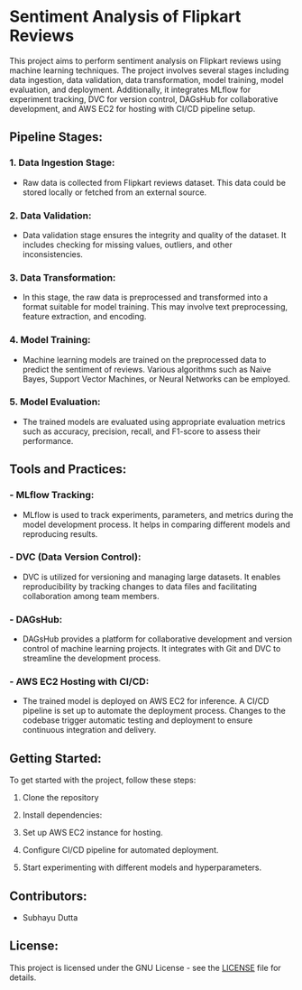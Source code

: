 # Sentiment Analysis of Flipkart Reviews

This project aims to perform sentiment analysis on Flipkart reviews using machine learning techniques. The project involves several stages including data ingestion, data validation, data transformation, model training, model evaluation, and deployment. Additionally, it integrates MLflow for experiment tracking, DVC for version control, DAGsHub for collaborative development, and AWS EC2 for hosting with CI/CD pipeline setup.

## Pipeline Stages:

### 1. Data Ingestion Stage:
- Raw data is collected from Flipkart reviews dataset. This data could be stored locally or fetched from an external source.

### 2. Data Validation:
- Data validation stage ensures the integrity and quality of the dataset. It includes checking for missing values, outliers, and other inconsistencies.

### 3. Data Transformation:
- In this stage, the raw data is preprocessed and transformed into a format suitable for model training. This may involve text preprocessing, feature extraction, and encoding.

### 4. Model Training:
- Machine learning models are trained on the preprocessed data to predict the sentiment of reviews. Various algorithms such as Naive Bayes, Support Vector Machines, or Neural Networks can be employed.

### 5. Model Evaluation:
- The trained models are evaluated using appropriate evaluation metrics such as accuracy, precision, recall, and F1-score to assess their performance.

## Tools and Practices:

### - MLflow Tracking:
- MLflow is used to track experiments, parameters, and metrics during the model development process. It helps in comparing different models and reproducing results.

### - DVC (Data Version Control):
- DVC is utilized for versioning and managing large datasets. It enables reproducibility by tracking changes to data files and facilitating collaboration among team members.

### - DAGsHub:
- DAGsHub provides a platform for collaborative development and version control of machine learning projects. It integrates with Git and DVC to streamline the development process.

### - AWS EC2 Hosting with CI/CD:
- The trained model is deployed on AWS EC2 for inference. A CI/CD pipeline is set up to automate the deployment process. Changes to the codebase trigger automatic testing and deployment to ensure continuous integration and delivery.

## Getting Started:

To get started with the project, follow these steps:

1. Clone the repository

2. Install dependencies:

3. Set up AWS EC2 instance for hosting.

4. Configure CI/CD pipeline for automated deployment.

5. Start experimenting with different models and hyperparameters.

## Contributors:

- Subhayu Dutta

## License:

This project is licensed under the GNU License - see the [LICENSE](LICENSE) file for details.


